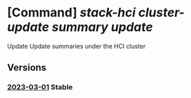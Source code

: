 # [Command] _stack-hci cluster-update summary update_

Update Update summaries under the HCI cluster

## Versions

### [2023-03-01](/Resources/mgmt-plane/L3N1YnNjcmlwdGlvbnMve30vcmVzb3VyY2Vncm91cHMve30vcHJvdmlkZXJzL21pY3Jvc29mdC5henVyZXN0YWNraGNpL2NsdXN0ZXJzL3t9L3VwZGF0ZXN1bW1hcmllcy9kZWZhdWx0/2023-03-01.xml) **Stable**

<!-- mgmt-plane /subscriptions/{}/resourcegroups/{}/providers/microsoft.azurestackhci/clusters/{}/updatesummaries/default 2023-03-01 -->
